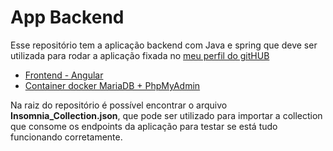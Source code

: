 # App Backend

Esse repositório tem a aplicação backend com Java e spring que deve ser utilizada para rodar a aplicação fixada no [meu perfil do gitHUB](https://github.com/AlexsanderCDambros)

- [Frontend - Angular](https://github.com/AlexsanderCDambros/app)
- [Container docker MariaDB + PhpMyAdmin](https://github.com/AlexsanderCDambros/appmariadb)

Na raiz do repositório é possível encontrar o arquivo **Insomnia_Collection.json**, que pode ser utilizado para importar a collection que consome os endpoints da aplicação para testar se está tudo funcionando corretamente.